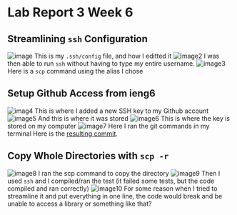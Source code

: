 # Lab Report 3 Week 6
## Streamlining `ssh` Configuration
![image](https://cdn.discordapp.com/attachments/808427673960972298/973052875083231282/unknown.png) 
This is my `.ssh/config` file, and how I editted it
![image2](https://cdn.discordapp.com/attachments/808427673960972298/973052944763199548/unknown.png) 
I was then able to run `ssh` without having to type my entire username. 
![image3](https://cdn.discordapp.com/attachments/808427673960972298/973056448877719553/unknown.png) 
Here is a `scp` command using the alias I chose

## Setup Github Access from ieng6
![imag4](https://cdn.discordapp.com/attachments/808427673960972298/973059724163571732/unknown.png) 
This is where I added a new SSH key to my Github account
![image5](https://cdn.discordapp.com/attachments/808427673960972298/973059814668255302/unknown.png) 
And this is where it was stored
![image6](https://cdn.discordapp.com/attachments/808427673960972298/973061259194937374/unknown.png) 
This is where the key is stored on my computer
![image7](https://cdn.discordapp.com/attachments/808427673960972298/973063826683617300/unknown.png) 
Here I ran the git commands in my terminal
Here is the [resulting commit](https://github.com/lilian-kong/markdown-parser/commit/ec9bed62b665910dac6b84b662308a971657f8a3).

## Copy Whole Directories with `scp -r`
![image8](https://cdn.discordapp.com/attachments/808427673960972298/973066265348419624/unknown.png) 
I ran the scp command to copy the directory
![image9](https://cdn.discordapp.com/attachments/808427673960972298/973066330666323999/unknown.png) 
Then I used `ssh` and I compiled/ran the test (it failed some tests, but the code compiled and ran correctly)
![image10](https://cdn.discordapp.com/attachments/808427673960972298/973071178497413140/unknown.png) 
For some reason when I tried to streamline it and put everything in one line, the code would break and be unable to access a library or something like that?
